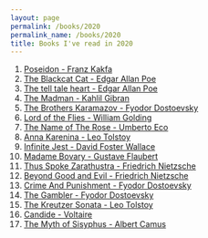 ```yaml
---
layout: page
permalink: /books/2020
permalink_name: /books/2020
title: Books I've read in 2020
---
```


1. [Poseidon - Franz Kakfa](https://jlet.org/poseidon.html)
2. [The Blackcat Cat - Edgar Allan Poe](https://en.wikipedia.org/wiki/The_Black_Cat_(short_story))
3. [The tell tale heart - Edgar Allan Poe](https://en.wikipedia.org/wiki/The_Tell-Tale_Heart)
4. [The Madman - Kahlil Gibran](https://en.wikipedia.org/wiki/The_Madman_(book))
5. [The Brothers Karamazov - Fyodor Dostoevsky](https://en.wikipedia.org/wiki/The_Brothers_Karamazov)
6. [Lord of the Flies - William Golding](https://en.wikipedia.org/wiki/Lord_of_the_Flies)
7. [The Name of The Rose - Umberto Eco](https://en.wikipedia.org/wiki/The_Name_of_the_Rose)
8. [Anna Karenina - Leo Tolstoy](https://en.wikipedia.org/wiki/Anna_Karenina)
9. [Infinite Jest - David Foster Wallace](https://en.wikipedia.org/wiki/Infinite_Jest)
10. [Madame Bovary - Gustave Flaubert](https://en.wikipedia.org/wiki/Madame_Bovary)
11. [Thus Spoke Zarathustra - Friedrich Nietzsche](https://en.wikipedia.org/wiki/Thus_Spoke_Zarathustra)
12. [Beyond Good and Evil - Friedrich Nietzsche](https://en.wikipedia.org/wiki/Beyond_Good_and_Evil)
13. [Crime And Punishment - Fyodor Dostoevsky](https://en.wikipedia.org/wiki/Crime_and_Punishment)
14. [The Gambler - Fyodor Dostoevsky](https://standardebooks.org/ebooks/fyodor-dostoevsky/the-gambler/c-j-hogarth)
15. [The Kreutzer Sonata - Leo Tolstoy](http://www.gutenberg.org/ebooks/689)
16. [Candide - Voltaire](http://www.gutenberg.org/ebooks/19942)
17. [The Myth of Sisyphus - Albert Camus](https://en.wikipedia.org/wiki/The_Myth_of_Sisyphus)
